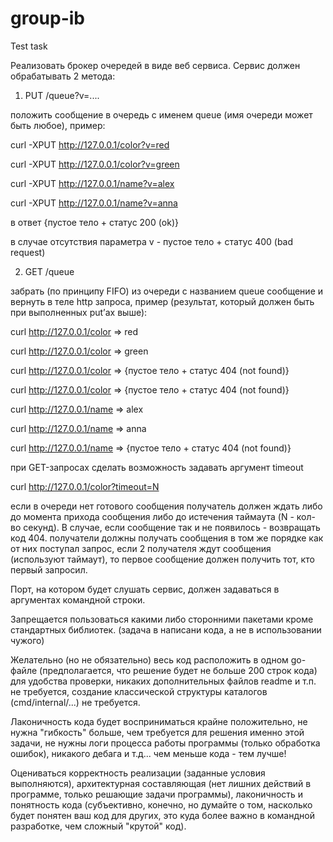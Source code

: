 # group-ib
Test task

Реализовать брокер очередей в виде веб сервиса. Сервис должен обрабатывать 2 метода:
   1. PUT /queue?v=....

положить сообщение в очередь с именем queue (имя очереди может быть любое), пример:

curl -XPUT http://127.0.0.1/color?v=red

curl -XPUT http://127.0.0.1/color?v=green

curl -XPUT http://127.0.0.1/name?v=alex

curl -XPUT http://127.0.0.1/name?v=anna

в ответ {пустое тело + статус 200 (ok)}

в случае отсутствия параметра v - пустое тело + статус 400 (bad request)

2. GET /queue

забрать (по принципу FIFO) из очереди с названием queue сообщение и вернуть в теле http запроса, пример (результат, который должен быть при выполненных put’ах выше):

curl http://127.0.0.1/color => red

curl http://127.0.0.1/color => green

curl http://127.0.0.1/color => {пустое тело + статус 404 (not found)}

curl http://127.0.0.1/color => {пустое тело + статус 404 (not found)}

curl http://127.0.0.1/name => alex

curl http://127.0.0.1/name => anna

curl http://127.0.0.1/name => {пустое тело + статус 404 (not found)}

при GET-запросах сделать возможность задавать аргумент timeout

curl http://127.0.0.1/color?timeout=N

если в очереди нет готового сообщения получатель должен ждать либо до момента прихода сообщения либо до истечения таймаута (N - кол-во секунд). В случае, если сообщение так и не появилось - возвращать код 404.
получатели должны получать сообщения в том же порядке как от них поступал запрос, если 2 получателя ждут сообщения (используют таймаут), то первое сообщение должен получить тот, кто первый запросил.

Порт, на котором будет слушать сервис, должен задаваться в аргументах командной строки.

Запрещается пользоваться какими либо сторонними пакетами кроме стандартных библиотек. (задача в написани кода, а не в использовании чужого)

Желательно (но не обязательно) весь код расположить в одном go-файле (предполагается, что решение будет не больше 200 строк кода) для удобства проверки, никаких дополнительных файлов readme и т.п. не требуется, создание классической структуры каталогов (cmd/internal/...) не требуется.

Лаконичность кода будет восприниматься крайне положительно, не нужна "гибкость" больше, чем требуется для решения именно этой задачи, не нужны логи процесса работы программы (только обработка ошибок), никакого дебага и т.д... чем меньше кода - тем лучше!

Оцениваться корректность реализации (заданные условия выполняются), архитектурная составляющая (нет лишних действий в программе, только решающие задачи программы), лаконичность и понятность кода (субъективно, конечно, но думайте о том, насколько будет понятен ваш код для других, это куда более важно в командной разработке, чем сложный "крутой" код).

